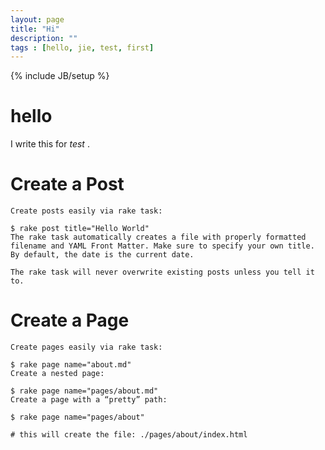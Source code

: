 ```yaml
---
layout: page
title: "Hi"
description: ""
tags : [hello, jie, test, first]
---
```

{% include JB/setup %}


# hello

  I write this for *test* .


# Create a Post

    Create posts easily via rake task:

    $ rake post title="Hello World"
    The rake task automatically creates a file with properly formatted filename and YAML Front Matter. Make sure to specify your own title. By default, the date is the current date.

    The rake task will never overwrite existing posts unless you tell it to.

# Create a Page

    Create pages easily via rake task:

    $ rake page name="about.md"
    Create a nested page:

    $ rake page name="pages/about.md"
    Create a page with a “pretty” path:

    $ rake page name="pages/about"

    # this will create the file: ./pages/about/index.html
